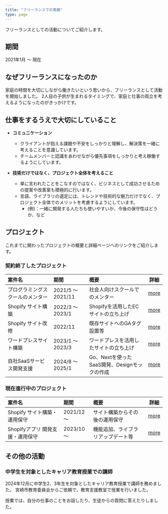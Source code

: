 ```yaml
---
title: "フリーランスでの実績"
type: page
---
```


フリーランスとしての活動についてご紹介します。

## 期間
2021年1月 〜 現在

## なぜフリーランスになったのか
家庭の時間を大切にしながら働きたいという思いから、フリーランスとして活動を開始しました。
2人目の子供が生まれるタイミングで、家庭と仕事の両立を考えるようになったのがきっかけです。

## 仕事をするうえで大切にしていること
- **コミュニケーション**
  - クライアントが抱える課題や不安をしっかりと理解し、解決策を一緒に考えることを意識しています。
  - チームメンバーと認識をあわせながら優先事項をしっかりと考え稼働するようにしています。

- **技術だけではなく、プロジェクト全体を考えること**
  - 単に言われたことをこなすのではなく、ビジネスとして成功させるための提案や改善案も積極的に行います。
  - 言語、ライブラリの選定には、トレンドや技術的な魅力だけでなく、プロジェクト全体でのメリットを考慮するようにしています。
    - (例)：一緒に開発する人たちも使いやすいか、今後の保守性はどうか、など

## プロジェクト
これまでに関わったプロジェクトの概要と詳細ページへのリンクをご紹介します。

### 契約終了したプロジェクト
| 案件名 | 期間 | 概要 | 詳細 |
|:--|:--|:--|:--:|
| プログラミングスクールのメンター | 2021/5 〜 2021/11 | 社会人向けスクールでのメンター | [more](/career/freelance/2105-2111) |
| Shopify サイト構築 | 2022/3 〜 2023/1 | Shopifyを活用したECサイトの立ち上げ | [more](/career/freelance/2203-2301) |
| Shopify サイト改修 | 2022/11 | 既存サイトへのGAタグ設置等 | [more](/career/freelance/2211) |
| ワードプレスサイト構築 | 2023/1 〜 2023/3 | ワードプレスを活用したサイトの立ち上げ | [more](/career/freelance/2301-2303) |
| 自社SaaSサービス開発支援 | 2024/8 〜 2025/1 | Go、Nextを使ったSaaS開発、Designモックの作成 | [more](/career/freelance/2408-2501) |

### 現在進行中のプロジェクト
| 案件名 | 期間 | 概要 | 詳細 |
|:--|:--|:--|:--:|
| Shopify サイト構築・運用保守 | 2021/12 〜 | サイト構築からその後の運用保守 | [more](/career/freelance/2112-now) |
| Shopifyアプリ 開発支援・運用保守 | 2023/10 〜 | 機能追加、ライブラリアップデート等 | [more](/career/freelance/2310-now) |

## その他の活動

### 中学生を対象としたキャリア教育授業での講師

2024年12月に中学生2、3年生を対象としたキャリア教育授業で講師を務めました。
宮崎市教育委員会からご依頼で、教育支援教室で授業を行いました。

授業では、自分の仕事のことをお話したり、生徒からの質問に答えたりしました。
